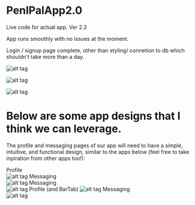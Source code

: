 # PenlPalApp2.0
Live code for actual app. Ver 2.3

App runs smoothly with no issues at the moment. 

Login / signup page complete, other than styling/ connetion to db which shouldn't take more than a day.

![alt tag](https://raw.github.com/bluehack/PenlPalApp2.0/master/pic1.png)

![alt tag](https://raw.github.com/bluehack/PenlPalApp2.0/master/pic2.png)

![alt tag](https://raw.github.com/bluehack/PenlPalApp2.0/master/pic3.png)


# Below are some app designs that I think we can leverage. 

The profile and messaging pages of our app will need to have a simple, intuitive, and functional design, similar to the apps below (feel free to take inpiration from other apps too!):

Profile <br/>
![alt tag](http://i.imgur.com/JbNzrxR.png)
Messaging<br/>
![alt tag](http://i.imgur.com/JV61ozE.png)
Messaging<br/>
![alt tag](http://i.imgur.com/ZNi0dt1.png)
Profile (and BarTab)
![alt tag](http://i.imgur.com/tGD1Rx9.png)
Messaging<br/>
![alt tag](http://i.imgur.com/LV5INTT.png)
